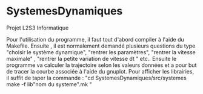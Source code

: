 # SystemesDynamiques
Projet L2S3 Informatique

Pour l'utilisation du programme, il faut tout d'abord compiler à l'aide du Makefile. Ensuite , il est normalement demandé 
plusieurs questions du type "choisir le système dynamique", "rentrer les paramètres", "rentrer la vitesse maximale" ,
"rentrer la petite variation de vitesse dt " etc..
 Ensuite le programme va calculer la trajectoire selon les valeurs données et a pour but
de tracer la courbe associée à l'aide du gnuplot. Pour afficher les librairies, il suffit de taper la commande :
"cd SystemesDynamiques/src/systemes make -f lib"nom du systeme".mk "